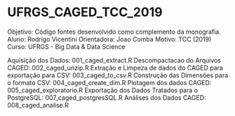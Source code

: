 # UFRGS_CAGED_TCC_2019
Objetivo: Código fontes desenvolvido como complemento da monografia.
Aluno:       Rodrigo Vicentini
Orientadora: Joao Comba
Motivo:      TCC (2019)
Curso:       UFRGS - Big Data & Data Science

Aquisição dos Dados: 001_caged_extract.R
Descompactacao do Arquivos CAGED: 002_caged_unzip.R
Extração e Limpeza de dados do CAGED para exportação para CSV: 003_caged_to_csv.R
Construção das Dimensões para o formato CSV: 004_caged_create_dim.R
Plotagem dos dados CAGED: 005_caged_exploratorio.R
Exportação dos Dados Tratados para o PostgreSQL: 007_caged_postgresSQL.R
Análises dos Dados CAGED: 008_caged_analise.R
